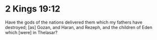 # 2 Kings 19:12

Have the gods of the nations delivered them which my fathers have destroyed; [as] Gozan, and Haran, and Rezeph, and the children of Eden which [were] in Thelasar?